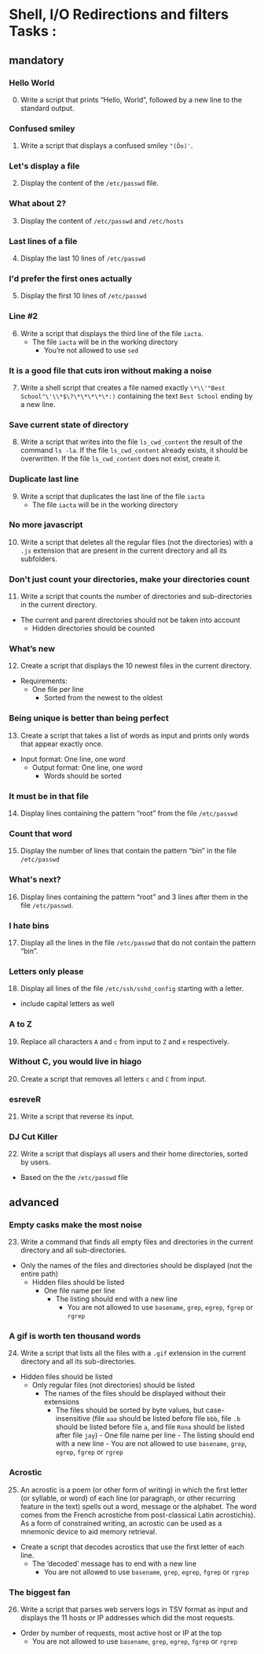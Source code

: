 # Shell, I/O Redirections and filters Tasks :


## mandatory


### Hello World

0. Write a script that prints “Hello, World”, followed by a new line to the standard output.

### Confused smiley

1. Write a script that displays a confused smiley `"(Ôo)'`.

### Let's display a file

2. Display the content of the `/etc/passwd` file.

### What about 2?

3. Display the content of `/etc/passwd` and `/etc/hosts`

### Last lines of a file

4. Display the last 10 lines of `/etc/passwd`

### I'd prefer the first ones actually

5. Display the first 10 lines of `/etc/passwd`

### Line #2

6. Write a script that displays the third line of the file `iacta`.
   - The file `iacta` will be in the working directory
     - You’re not allowed to use `sed`

### It is a good file that cuts iron without making a noise

7. Write a shell script that creates a file named exactly `\*\\'"Best School"\'\\*$\?\*\*\*\*\*:)` containing the text `Best School` ending by a new line.

### Save current state of directory

8. Write a script that writes into the file `ls_cwd_content` the result of the command `ls -la`. If the file `ls_cwd_content` already exists, it should be overwritten. If the file `ls_cwd_content` does not exist, create it.

### Duplicate last line

9. Write a script that duplicates the last line of the file `iacta`
   - The file `iacta` will be in the working directory

### No more javascript

10. Write a script that deletes all the regular files (not the directories) with a `.js` extension that are present in the current directory and all its subfolders.

### Don't just count your directories, make your directories count

11. Write a script that counts the number of directories and sub-directories in the current directory.
   - The current and parent directories should not be taken into account
     - Hidden directories should be counted

### What’s new

12. Create a script that displays the 10 newest files in the current directory.

* Requirements:
	- One file per line
	  - Sorted from the newest to the oldest

### Being unique is better than being perfect

13. Create a script that takes a list of words as input and prints only words that appear exactly once.
   - Input format: One line, one word
     - Output format: One line, one word
       - Words should be sorted

### It must be in that file

14. Display lines containing the pattern “root” from the file `/etc/passwd`

### Count that word

15. Display the number of lines that contain the pattern “bin” in the file `/etc/passwd`

### What's next?

16. Display lines containing the pattern “root” and 3 lines after them in the file `/etc/passwd`.

### I hate bins

17. Display all the lines in the file `/etc/passwd` that do not contain the pattern “bin”.

### Letters only please

18. Display all lines of the file `/etc/ssh/sshd_config` starting with a letter.
   - include capital letters as well

### A to Z

19. Replace all characters `A` and `c` from input to `Z` and `e` respectively.

### Without C, you would live in hiago

20. Create a script that removes all letters `c` and `C` from input.

### esreveR

21. Write a script that reverse its input.

###  DJ Cut Killer

22. Write a script that displays all users and their home directories, sorted by users.
   - Based on the the `/etc/passwd` file


## advanced


### Empty casks make the most noise

23. Write a command that finds all empty files and directories in the current directory and all sub-directories.
   - Only the names of the files and directories should be displayed (not the entire path)
     - Hidden files should be listed
       - One file name per line
	     - The listing should end with a new line
	       - You are not allowed to use `basename`, `grep`, `egrep`, `fgrep` or `rgrep`

### A gif is worth ten thousand words

24. Write a script that lists all the files with a `.gif` extension in the current directory and all its sub-directories.
   - Hidden files should be listed
     - Only regular files (not directories) should be listed
       - The names of the files should be displayed without their extensions
	     - The files should be sorted by byte values, but case-insensitive (file `aaa` should be listed before file `bbb`, file `.b` should be listed before file `a`, and file `Rona` should be listed after file `jay`)
	           - One file name per line
	             - The listing should end with a new line
	               - You are not allowed to use `basename`, `grep`, `egrep`, `fgrep` or `rgrep`

### Acrostic

25. An acrostic is a poem (or other form of writing) in which the first letter (or syllable, or word) of each line (or paragraph, or other recurring feature in the text) spells out a word, message or the alphabet. The word comes from the French acrostiche from post-classical Latin acrostichis). As a form of constrained writing, an acrostic can be used as a mnemonic device to aid memory retrieval.

* Create a script that decodes acrostics that use the first letter of each line.
   - The ‘decoded’ message has to end with a new line
     - You are not allowed to use `basename`, `grep`, `egrep`, `fgrep` or `rgrep`

### The biggest fan

26. Write a script that parses web servers logs in TSV format as input and displays the 11 hosts or IP addresses which did the most requests.
   - Order by number of requests, most active host or IP at the top
     - You are not allowed to use `basename`, `grep`, `egrep`, `fgrep` or `rgrep`
